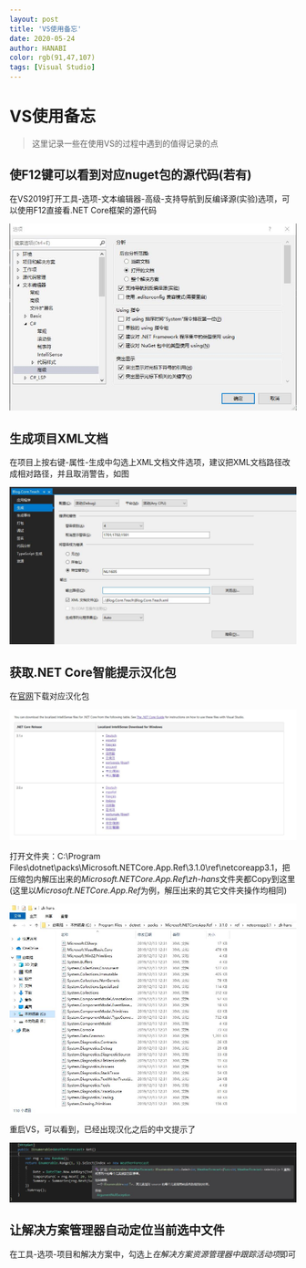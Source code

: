 ```yaml
---
layout: post
title: 'VS使用备忘'
date: 2020-05-24
author: HANABI
color: rgb(91,47,107)
tags: [Visual Studio]
---
```

# VS使用备忘

> 这里记录一些在使用VS的过程中遇到的值得记录的点

## 使F12键可以看到对应nuget包的源代码(若有)

在VS2019打开工具-选项-文本编辑器-高级-支持导航到反编译源(实验)选项，可以使用F12直接看.NET Core框架的源代码

![](../assets/img/dotnetcore-2.jpg)



## 生成项目XML文档

在项目上按右键-属性-生成中勾选上XML文档文件选项，建议把XML文档路径改成相对路径，并且取消警告，如图

![](../assets/img/vs-3.jpg)



## 获取.NET Core智能提示汉化包

在[官网](https://dotnet.microsoft.com/download/dotnet-core/intellisense)下载对应汉化包

![](../assets/img/vs-4.jpg)

打开文件夹：C:\Program Files\dotnet\packs\Microsoft.NETCore.App.Ref\3.1.0\ref\netcoreapp3.1，把压缩包内解压出来的*Microsoft.NETCore.App.Ref\zh-hans*文件夹都Copy到这里(这里以*Microsoft.NETCore.App.Ref*为例，解压出来的其它文件夹操作均相同)

![](../assets/img/vs-5.jpg)



重启VS，可以看到，已经出现汉化之后的中文提示了

![](../assets/img/vs-6.jpg)



## 让解决方案管理器自动定位当前选中文件

在工具-选项-项目和解决方案中，勾选上*在解决方案资源管理器中跟踪活动项*即可